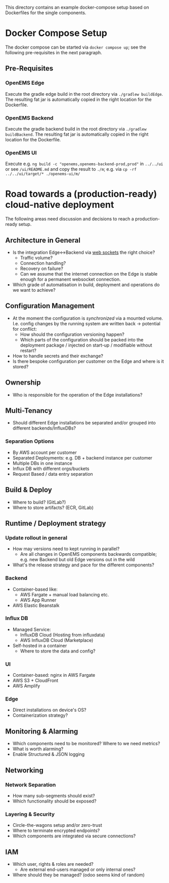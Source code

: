 This directory contains an example docker-compose setup based on Dockerfiles for the single components.

# Docker Compose Setup
The docker compose can be started via `docker compose up`; see the following pre-requisites in the next paragraph.

## Pre-Requisites
### OpenEMS Edge
Execute the gradle edge build in the root directory via `./gradlew buildEdge`. The resulting fat jar is automatically copied in the right location for the Dockerfile.

### OpenEMS Backend
Execute the gradle backend build in the root directory via `./gradlew buildBackend`. The resulting fat jar is automatically copied in the right location for the Dockerfile.

### OpenEMS UI
Execute e.g. `ng build -c "openems,openems-backend-prod,prod"` in `../../ui` or see `/ui/README.md` and copy the result to `./m`; e.g. via `cp -rf ../../ui/target/* ./openems-ui/m/`

# Road towards a (production-ready) cloud-native deployment
The following areas need discussion and decisions to reach a production-ready setup.

## Architecture in General
- Is the integration Edge<->Backend via [web sockets](https://openems.github.io/openems.io/openems/latest/component-communication/index.html) the right choice?
    - Traffic volume?
    - Connection handling?
    - Recovery on failure?
    - Can we assume that the internet connection on the Edge is stable enough for a permanent websocket connection.
- Which grade of automatisation in build, deployment and operations do we want to achieve?

## Configuration Management
- At the moment the configuration is *synchronized* via a mounted volume. I.e. config changes by the running system are written back -> potential for conflict: 
  - How should the configuration versioning happen? 
  - Which parts of the configuration should be packed into the deployment package /  injected on start-up / modifiable without restart?
- How to handle secrets and their exchange?
- Is there bespoke configuration per customer on the Edge and where is it stored?

## Ownership
- Who is responsible for the operation of the Edge installations?

## Multi-Tenancy
- Should different Edge installations be separated and/or grouped into different backends/InfluxDBs?

### Separation Options
- By AWS account per customer
- Separated Deployments: e.g. DB + backend instance per customer
- Multiple DBs in one instance
- Influx DB with different orgs/buckets
- Request Based / data entry separation

## Build & Deploy
- Where to build? (GitLab?)
- Where to store artifacts? (ECR, GitLab)

## Runtime / Deployment strategy

### Update rollout in general
- How may versions need to kept running in parallel?
    - Are all changes in OpenEMS components backwards compatible; e.g. new Backend but old Edge versions out in the wild
- What's the release strategy and pace for the different components?

### Backend
- Container-based like: 
  - AWS Fargate + manual load balancing etc.
  - AWS App Runner
- AWS Elastic Beanstalk 


### Influx DB
- Managed Service:
  - InfluxDB Cloud (Hosting from influxdata)
  - AWS InfluxDB Cloud (Marketplace)
- Self-hosted in a container
  - Where to store the data and config?

### UI
- Container-based: nginx in AWS Fargate
- AWS S3 + CloudFront
- AWS Amplify

### Edge
- Direct installations on device's OS?
- Containerization strategy?

## Monitoring & Alarming
- Which components need to be monitored? Where to we need metrics?
- What is worth alarming?
- Enable Structured & JSON logging

## Networking
###  Network Separation
- How many sub-segments should exist?
- Which functionality should be exposed?  

### Layering & Security
- Circle-the-wagons setup and/or zero-trust
- Where to terminate encrypted endpoints?
- Which components are integrated via secure connections?

## IAM 
- Which user, rights & roles are needed?
  - Are external end-users managed or only internal ones?
- Where should they be managed? (odoo seems kind of random)